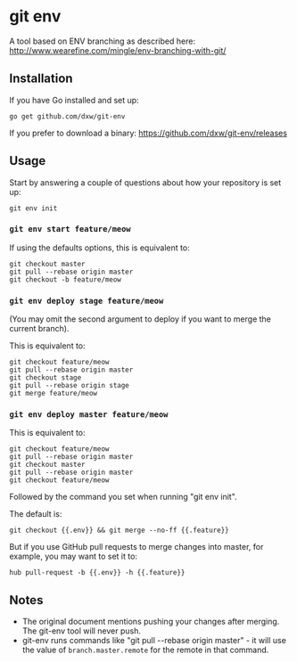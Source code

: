 # git env

A tool based on ENV branching as described here: http://www.wearefine.com/mingle/env-branching-with-git/

## Installation

If you have Go installed and set up:

    go get github.com/dxw/git-env

If you prefer to download a binary: https://github.com/dxw/git-env/releases

## Usage

Start by answering a couple of questions about how your repository is set up:

    git env init

### `git env start feature/meow`

If using the defaults options, this is equivalent to:

    git checkout master
    git pull --rebase origin master
    git checkout -b feature/meow

### `git env deploy stage feature/meow`

(You may omit the second argument to deploy if you want to merge the current branch).

This is equivalent to:

    git checkout feature/meow
    git pull --rebase origin master
    git checkout stage
    git pull --rebase origin stage
    git merge feature/meow

### `git env deploy master feature/meow`

This is equivalent to:

    git checkout feature/meow
    git pull --rebase origin master
    git checkout master
    git pull --rebase origin master
    git checkout feature/meow

Followed by the command you set when running "git env init".

The default is:

    git checkout {{.env}} && git merge --no-ff {{.feature}}

But if you use GitHub pull requests to merge changes into master, for example, you may want to set it to:

    hub pull-request -b {{.env}} -h {{.feature}}

## Notes

* The original document mentions pushing your changes after merging. The git-env tool will never push.
* git-env runs commands like "git pull --rebase origin master" - it will use the value of `branch.master.remote` for the remote in that command.
